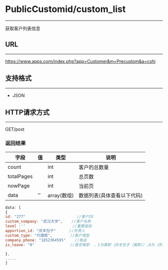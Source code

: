 # PublicCustomid/custom_list
----
获取客户列表信息
## URL
----
https://www.apps.com/index.php?app=Customer&m=Precustom&a=cshi
## 支持格式
----
* JSON
## HTTP请求方式
----
GET/post



### **返回结果**
|字段       |值             |类型    |说明           |
| --------- |--------      |--------|--------       |
|count      |              |int|客户的总数量         |
|totalPages|       |int|总页数   |
|nowPage|  | int | 当前页  |
|data   | '' | array(数组)| 数据列表(具体查看以下代码)  |

           
``` javascript
data: [
{
id: "277"                       //客户ID
custom_company: "武汉大学",    //客户名称
level :''                     //重要级别
apportion_id: "庆丰包子"      //负责人
custom_type: "代理商",        //客户类型
company_phone: "1852364595"    //电话          
is_leave: "0"                //是否离职  ，1为离职（庆丰包子（离职））,0为（庆丰包子）   

},
.....
]
